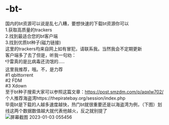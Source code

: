 # -bt-
国内的bt资源可以说是乱七八糟，要想快速的下载bt资源你可以                                                                                                                   
1.获取高质量的trackers                                                                                                                                                     
2.找到最适合您的bt客户端                                                                                                                                                   
3.找到优质bt种子(磁力链接)                                                                                                                                                
这里的trackers均来自网上如有冒犯，请联系我。当然我会不定期更新                                                                                                             
客户端多了去了但是，听我一句劝：                                                                                                                                        
👎雷真的是比病毒还流氓的.....                                                                                                                                             
这里我推荐，哦。不，是力荐                                                                                                                                                 
#1 qbittorrent                                                                                                                                                       
#2 FDM                                                                                                                                                                   
#3 Xdown                                                                                                                                                              
至于bt种子搜索大家可以参照这篇文章：https://post.smzdm.com/p/aqxlw702/                                                                                                     
个人推荐海盗湾https://thepiratebay.org/session/index.php                                                                                                                               
毕竟bt是下载的人越多速度越快，热门bt就很重要还是以海盗湾为例，（下图）划线这两个数据数值越大就代表他越火，反之就别提了                                                                      
![屏幕截图 2023-01-03 055456](https://user-images.githubusercontent.com/121830230/210280441-02ab0906-6d85-4de9-84a8-bf3e340ce094.png)
